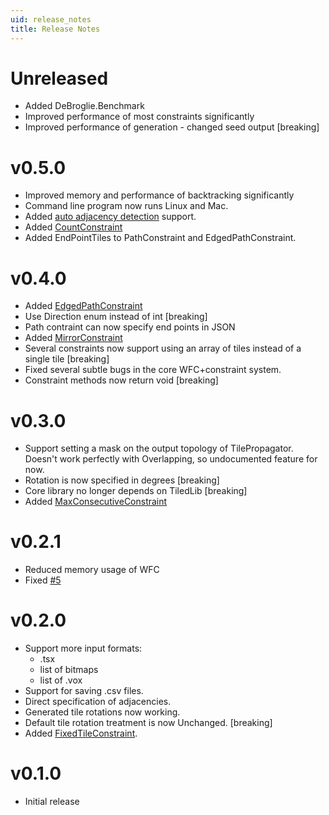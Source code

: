 ```yaml
---
uid: release_notes
title: Release Notes
---
```

# Unreleased
 * Added DeBroglie.Benchmark
 * Improved performance of most constraints significantly
 * Improved performance of generation - changed seed output [breaking]

# v0.5.0

* Improved memory and performance of backtracking significantly
* Command line program now runs Linux and Mac.
* Added [auto adjacency detection](adjacency.md#auto-adjacency) support.
* Added [CountConstraint](xref:DeBroglie.Constraints.CountConstraint)
* Added EndPointTiles to PathConstraint and EdgedPathConstraint.

# v0.4.0

* Added [EdgedPathConstraint](xref:DeBroglie.Constraints.EdgedPathConstraint)
* Use Direction enum instead of int [breaking]
* Path contraint can now specify end points in JSON
* Added [MirrorConstraint](xref:DeBroglie.Constraints.MirrorConstraint)
* Several constraints now support using an array of tiles instead of a single tile [breaking]
* Fixed several subtle bugs in the core WFC+constraint system.
* Constraint methods now return void [breaking]

# v0.3.0

* Support setting a mask on the output topology of TilePropagator. Doesn't work perfectly with Overlapping, so undocumented feature for now.
* Rotation is now specified in degrees [breaking]
* Core library no longer depends on TiledLib [breaking]
* Added [MaxConsecutiveConstraint](xref:DeBroglie.Constraints.MaxConsecutiveConstraint)

# v0.2.1

* Reduced memory usage of WFC
* Fixed [#5](https://github.com/BorisTheBrave/DeBroglie/issues/5)

# v0.2.0

* Support more input formats:
  * .tsx
  * list of bitmaps
  * list of .vox
* Support for saving .csv files.
* Direct specification of adjacencies.
* Generated tile rotations now working.
* Default tile rotation treatment is now Unchanged. [breaking]
* Added [FixedTileConstraint](xref:DeBroglie.Constraints.FixedTileConstraint).

# v0.1.0

* Initial release